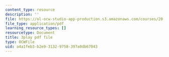 ```yaml
---
content_type: resource
description: ''
file: https://ol-ocw-studio-app-production.s3.amazonaws.com/courses/20-219-becoming-the-next-bill-nye-writing-and-hosting-the-educational-show-january-iap-2015/a4a1feb3b2e931329758397a0db67043_3HnHQXWIFd4.pdf
file_type: application/pdf
learning_resource_types: []
resourcetype: Document
title: 3play pdf file
type: OCWFile
uid: a4a1feb3-b2e9-3132-9758-397a0db67043
---
```

